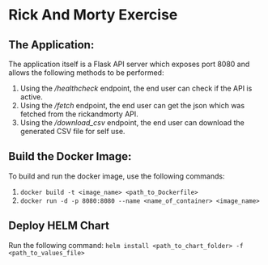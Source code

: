 # Rick And Morty Exercise

## The Application:
The application itself is a Flask API server which exposes port 8080 and allows the following methods to be performed:
1. Using the */healthcheck* endpoint, the end user can check if the API is active.
2. Using the */fetch* endpoint, the end user can get the json which was fetched from the rickandmorty API.
3. Using the */download_csv* endpoint, the end user can download the generated CSV file for self use.

## Build the Docker Image:
To build and run the docker image, use the following commands:
1. ```docker build -t <image_name> <path_to_Dockerfile>```
2. ```docker run -d -p 8080:8080 --name <name_of_container> <image_name>```

## Deploy HELM Chart
Run the following command:
```helm install <path_to_chart_folder> -f <path_to_values_file>```




